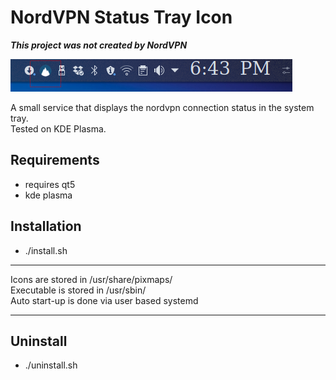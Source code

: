 
# NordVPN Status Tray Icon

_**This project was not created by NordVPN**_

![Example](/icon-in-action.png)

A small service that displays the nordvpn connection status in the system tray.  
Tested on KDE Plasma.


## Requirements
- requires qt5
- kde plasma

## Installation
- ./install.sh

------
Icons are stored in /usr/share/pixmaps/  
Executable is stored in /usr/sbin/  
Auto start-up is done via user based systemd   

------


## Uninstall
- ./uninstall.sh

